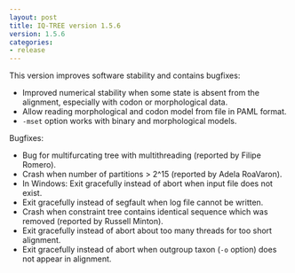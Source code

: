 ```yaml
---
layout: post
title: IQ-TREE version 1.5.6
version: 1.5.6
categories: 
- release
---
```


This version improves software stability and contains bugfixes:

* Improved numerical stability when some state is absent from the alignment, especially with codon or morphological data.
* Allow reading morphological and codon model from file in PAML format.
* `-mset` option works with binary and morphological models.

Bugfixes:

* Bug for multifurcating tree with multithreading (reported by Filipe Romero).
* Crash when number of partitions > 2^15 (reported by Adela RoaVaron).
* In Windows: Exit gracefully instead of abort when input file does not exist.
* Exit gracefully instead of segfault when log file cannot be written.
* Crash when constraint tree contains identical sequence which was removed (reported by Russell Minton).
* Exit gracefully instead of abort about too many threads for too short alignment.
* Exit gracefully instead of abort when outgroup taxon (`-o` option) does not appear in alignment.
